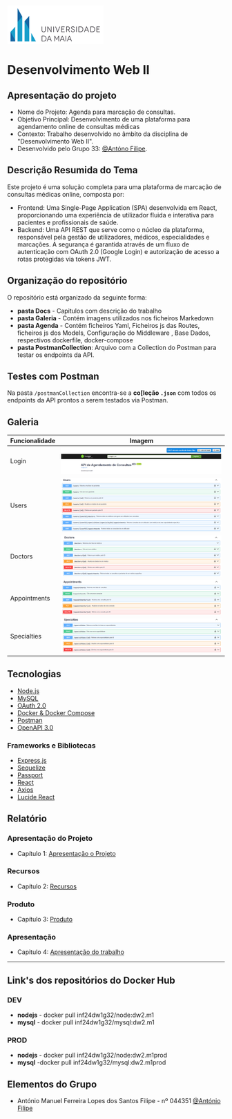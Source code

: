 
![UMAIA|Logo](/galeria/umaia.png)

# **Desenvolvimento Web II**
## Apresentação do projeto

- Nome do Projeto: Agenda para marcação de consultas.
- Objetivo Principal: Desenvolvimento de uma plataforma para agendamento online de consultas médicas
- Contexto: Trabalho desenvolvido no âmbito da disciplina de "Desenvolvimento Web II".
- Desenvolvido pelo Grupo 33: [@Antóno Filipe](https://github.com/AmFilipe).

## Descrição Resumida do Tema

Este projeto é uma solução completa para uma plataforma de marcação de consultas médicas online, composta por:

- Frontend: Uma Single-Page Application (SPA) desenvolvida em React, proporcionando uma experiência de utilizador fluida e interativa para pacientes e profissionais de saúde.
- Backend: Uma API REST que serve como o núcleo da plataforma, responsável pela gestão de utilizadores, médicos, especialidades e marcações. A segurança é garantida através de um fluxo de autenticação com OAuth 2.0 (Google Login) e autorização de acesso a rotas protegidas via tokens JWT.

## Organização do repositório

O repositório está organizado da seguinte forma:
- **pasta Docs** - Capitulos com descrição do trabalho
- **pasta Galeria** - Contém imagens utilizados nos ficheiros Markedown
- **pasta Agenda** - Contém ficheiros Yaml, Ficheiros js das Routes, ficheiros js dos Models, Configuração do Middleware , Base Dados, respectivos dockerfile, docker-compose
- **pasta PostmanCollection**: Arquivo com a Collection do Postman para testar os endpoints da API.


## Testes com Postman

Na pasta `/postmanCollection` encontra-se a **co[leção `.json`** com todos os endpoints da API prontos a serem testados via Postman.

## Galeria

| Funcionalidade | Imagem |
| --- | ----------- |
| Login |  ![Login](/galeria/login.png) |
| Users |  ![Users](/galeria/users.png) |
| Doctors |  ![Doctors](/galeria/doctors.png) |
| Appointments |  ![Appointments](/galeria/appointments.png) |
| Specialties |  ![Specialties](/galeria/specialties.png) |

## Tecnologias

- [Node.js](https://nodejs.org/)
- [MySQL](https://www.mysql.com/)
- [OAuth 2.0](https://oauth.net/2/)
- [Docker & Docker Compose](https://www.docker.com/)
- [Postman](https://www.postman.com/)
- [OpenAPI 3.0](https://swagger.io/specification/)

### Frameworks e Bibliotecas

- [Express.js](https://expressjs.com/)
- [Sequelize](https://sequelize.org/)
- [Passport](https://www.passportjs.org/concepts/authentication/strategies/)
- [React](https://react.dev/)
- [Axios](https://axios-http.com/docs/intro)
- [Lucide React](https://lucide.dev/guide/packages/lucide-react)

## Relatório

### Apresentação do Projeto
* Capítulo 1: [Apresentação o Projeto](docs/c1.md)

### Recursos
* Capítulo 2: [Recursos](docs/c2.md)

### Produto
* Capítulo 3: [Produto](docs/c3.md)

### Apresentação
* Capitulo 4: [Apresentação do trabalho](docs/c4.md)
---
## Link's dos repositórios do Docker Hub

### DEV
- **nodejs** - docker pull inf24dw1g32/node:dw2.m1
- **mysql** - docker pull inf24dw1g32/mysql:dw2.m1

### PROD
- **nodejs** - docker pull inf24dw1g32/node:dw2.m1prod
- **mysql** -docker pull inf24dw1g32/mysql:dw2.m1prod


## Elementos do Grupo
- António Manuel Ferreira Lopes dos Santos Filipe - nº 044351  [@António Filipe](https://github.com/@AmFilipe)
